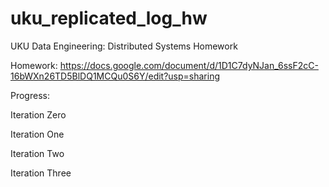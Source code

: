 # uku_replicated_log_hw
UKU Data Engineering: Distributed Systems Homework

Homework: https://docs.google.com/document/d/1D1C7dyNJan_6ssF2cC-16bWXn26TD5BlDQ1MCQu0S6Y/edit?usp=sharing 

Progress: 

Iteration Zero

Iteration One

Iteration Two 

Iteration Three

